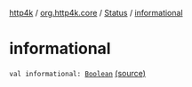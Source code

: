 [http4k](../../index.md) / [org.http4k.core](../index.md) / [Status](index.md) / [informational](./informational.md)

# informational

`val informational: `[`Boolean`](https://kotlinlang.org/api/latest/jvm/stdlib/kotlin/-boolean/index.html) [(source)](https://github.com/http4k/http4k/blob/master/http4k-core/src/main/kotlin/org/http4k/core/Status.kt#L65)